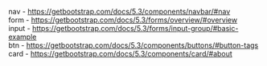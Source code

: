 nav - https://getbootstrap.com/docs/5.3/components/navbar/#nav<br>
form - https://getbootstrap.com/docs/5.3/forms/overview/#overview<br>
input - https://getbootstrap.com/docs/5.3/forms/input-group/#basic-example<br>
btn - https://getbootstrap.com/docs/5.3/components/buttons/#button-tags<br>
card - https://getbootstrap.com/docs/5.3/components/card/#about<br>
